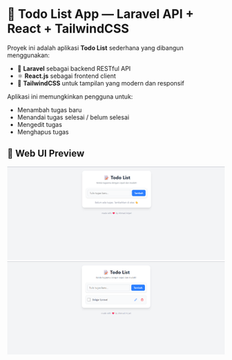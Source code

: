 # 📝 Todo List App — Laravel API + React + TailwindCSS

Proyek ini adalah aplikasi **Todo List** sederhana yang dibangun menggunakan:
- 🎯 **Laravel** sebagai backend RESTful API  
- ⚛️ **React.js** sebagai frontend client  
- 🎨 **TailwindCSS** untuk tampilan yang modern dan responsif  

Aplikasi ini memungkinkan pengguna untuk:
- Menambah tugas baru  
- Menandai tugas selesai / belum selesai  
- Mengedit tugas  
- Menghapus tugas

## 📸 Web UI Preview
![UI_PREVIEW](Image%20result/UI_1.png)
![UI_PREVIEW](Image%20result/UI_2.png)

